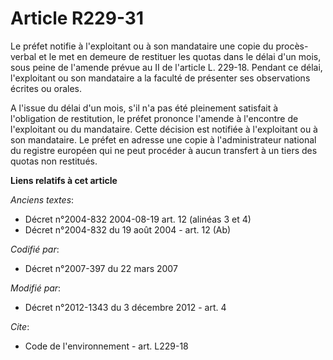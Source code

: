 # Article R229-31

Le préfet notifie à l'exploitant ou à son mandataire une copie du procès-verbal et le met en demeure de restituer les quotas
dans le délai d'un mois, sous peine de l'amende prévue au II de l'article L. 229-18. Pendant ce délai, l'exploitant ou son
mandataire a la faculté de présenter ses observations écrites ou orales. 

A l'issue du délai d'un mois, s'il n'a pas été pleinement satisfait à l'obligation de restitution, le préfet prononce
l'amende à l'encontre de l'exploitant ou du mandataire. Cette décision est notifiée à l'exploitant ou à son mandataire. Le
préfet en adresse une copie à l'administrateur national du registre européen qui ne peut procéder à aucun transfert à un
tiers des quotas non restitués.

**Liens relatifs à cet article**

_Anciens textes_:

  - Décret n°2004-832 2004-08-19 art. 12 (alinéas 3 et 4)
  - Décret n°2004-832 du 19 août 2004 - art. 12 (Ab)

_Codifié par_:

  - Décret n°2007-397 du 22 mars 2007

_Modifié par_:

  - Décret n°2012-1343 du 3 décembre 2012 - art. 4

_Cite_:

  - Code de l'environnement - art. L229-18
